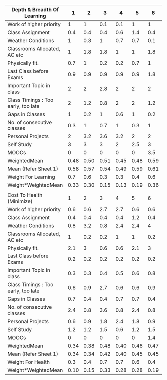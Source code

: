 |Depth & Breadth Of Learning|1|2|3|4|5|6|7|8|9|10|11|12|13|14|15|16|17|18|19|20|
|---|---|---|---|---|---|---|---|---|---|---|---|---|---|---|---|---|---|---|---|---|
|Work of higher priority |1|1|0.1|0.1|1|1|1|1|0.8|1|1|1|0.2|0.2|1|0.7|1|1|0.8|1|
|Class Assignment |0.4|0.4|0.4|0.6|1.4|0.4|0.4|0.4|0.4|0.4|0.4|0.4|0.4|0.4|1|0.4|0.4|0.4|1|0.4|
|Weather Conditions|1|0.3|1|0.7|0.7|0.1|0.7|0.7|0.1|0.1|0.4|1|1|0.5|1|1|1|1|1|1|
|Classrooms Allocated, AC etc |1|1.8|1.8|1|1|1.8|1.8|1|1|1.8|1.8|1|1|1.8|1.8|1|1|1.8|1.8|1|
|Physically fit.|0.7|1|0.2|0.2|0.7|1|0.8|1|0.4|0.6|0.8|1|0.2|0.2|0.8|0.2|0.7|1|1|1|
|Last Class before Exams |0.9|0.9|0.9|0.9|0.9|1.8|2.4|3|0.9|0.9|0.9|0.9|0.9|0.9|0.9|0.9|1.8|2.4|2.7|3|
|Important Topic in class|2|2|2.8|2|2|2|3.2|3.2|2|2|2|2|3.6|2|3.2|2|2|2|2.8|3.6|
|Class Timings : Too early, too late|2|1.2|0.8|2|2|1.2|0.8|2|2|1.2|0.8|2|2|1.2|0.8|2|2|1.2|0.8|2|
|Gaps in Classes|1|0.2|1|0.6|1|0.2|1|0.6|1|0.2|1|0.6|1|0.2|1|0.6|1|0.2|1|0.6|
|No. of consecutive classes |0.3|1|0.7|1|0.3|1|0.7|1|0.3|1|0.7|1|0.3|1|0.7|1|0.3|1|1|1|
|Personal Projects |2|3.2|3.6|3.2|2|2|2|2|2|3.6|3.2|3.2|3.6|3.6|2|2|2|2|2|2|
|Self Study |3|3|3|2|2.5|3|3.5|4.5|4.5|1|1|1|2|3|3|4|4.5|4.5|5|5|
|MOOCs |0|0|0|0|0|3.5|4|4.5|4.5|0|0|1.5|2.5|2.5|4|4|4.5|5|5|5|
|WeightedMean|0.48|0.50|0.51|0.45|0.48|0.59|0.70|0.78|0.62|0.43|0.44|0.52|0.58|0.55|0.66|0.62|0.69|0.73|0.81|0.83|
|Mean (Refer Sheet 1)|0.58|0.57|0.54|0.49|0.59|0.61|0.72|0.78|0.57|0.50|0.55|0.65|0.57|0.51|0.72|0.62|0.70|0.74|0.82|0.82|
|Weight For Learning|0.7|0.6|0.3|0.3|0.4|0.6|0.7|0.8|0.9|0.4|0.3|0.5|0.6|0.8|0.2|0.2|0.6|0.6|0.9|0.9|
|Weight*WeightedMean|0.33|0.30|0.15|0.13|0.19|0.36|0.49|0.62|0.56|0.17|0.13|0.26|0.35|0.44|0.13|0.12|0.42|0.44|0.73|0.75|
||||||||||||||||||||||
|Cost To Health (Minimize)|1|2|3|4|5|6|7|8|9|10|11|12|13|14|15|16|17|18|19|20|
|Work of higher priority|0.6|0.6|2.7|2.7|0.6|0.6|0.6|0.6|3|0.6|0.6|0.6|3|3|0.6|0.6|0.6|0.6|3|3|
|Class Assignment|0.4|0.4|0.4|0.4|1.2|0.4|0.4|0.4|0.4|0.4|0.4|0.4|1.2|0.4|1.2|0.4|0.4|0.4|1.2|0.4|
|Weather Conditions|0.8|3.2|0.8|2.4|2.4|4|2.4|2.4|4|4|3.2|0.8|0.8|3.2|0.8|0.8|0.8|0.8|0.8|0.8|
|Classrooms Allocated, AC etc|1|0.2|0.2|1|1|0.2|0.2|1|1|0.2|0.2|1|1|0.2|0.2|1|1|0.2|0.2|1|
|Physically fit.|2.1|3|0.6|0.6|2.1|3|2.4|3|1.2|1.8|2.4|3|0.6|0.6|2.4|0.6|2.1|3|3|3|
|Last Class before Exams|0.2|0.2|0.2|0.2|0.2|0.2|0.2|0.8|0.2|0.2|0.2|0.2|0.2|0.2|0.2|0.2|0.2|0.2|0.8|0.9|
|Important Topic in class|0.3|0.3|0.4|0.5|0.6|0.8|0.8|0.6|0.4|0.2|0.2|0.3|0.3|0.4|0.6|0.6|0.8|0.8|0.8|0.9|
|Class Timings : Too early, too late|0.6|0.9|2.7|0.6|0.6|0.9|2.7|0.6|0.6|0.9|2.7|0.6|0.6|0.9|2.7|0.6|0.6|0.9|2.7|0.6|
|Gaps in Classes|0.7|0.4|0.4|0.7|0.7|0.4|0.4|0.7|0.7|0.4|0.4|0.7|0.7|0.4|0.4|0.7|0.7|0.4|0.4|0.7|
|No. of consecutive classes |2.4|0.8|3.6|0.8|2.4|0.8|3.6|0.8|2.4|0.8|3.6|0.8|2.4|0.8|3.6|0.8|2.4|0.8|3.6|0.8|
|Personal Projects|0.6|0.9|1.8|2.4|1.8|0.9|0.6|0.6|0.3|0.9|0.9|1.5|1.5|2.4|2.4|2.4|1.8|1.2|0.6|0.3|
|Self Study|1.2|1.2|1.5|0.6|1.2|1.5|2.4|2.4|2.7|0.6|0.6|0.6|0.9|1.5|1.5|2.4|2.4|2.4|3|3|
|MOOCs|0|0|0|0|0|1.4|1.6|1.8|1.8|0|0|0.6|1|1|1.6|1.6|1.8|2|2|2|
|WeightedMean|0.34|0.38|0.48|0.40|0.46|0.47|0.57|0.49|0.58|0.34|0.48|0.35|0.44|0.47|0.57|0.40|0.49|0.43|0.69|0.54|
|Mean (Refer Sheet 1)|0.34|0.34|0.42|0.40|0.45|0.45|0.53|0.53|0.55|0.30|0.40|0.36|0.45|0.43|0.54|0.43|0.51|0.45|0.68|0.61|
|Weight For Health|0.3|0.4|0.7|0.7|0.6|0.4|0.3|0.2|0.1|0.6|0.7|0.5|0.4|0.2|0.8|0.8|0.4|0.4|0.1|0.1|
|Weight*WeightedMean|0.10|0.15|0.33|0.28|0.28|0.19|0.17|0.10|0.06|0.21|0.34|0.17|0.18|0.09|0.46|0.32|0.20|0.17|0.07|0.05|
